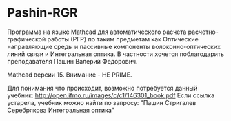 # Pashin-RGR
Программа на языке Mathcad для автоматического расчета расчетно-графической работы (РГР) по таким предметам как Оптические направляющие среды и пассивные компоненты волоконно-оптических линий связи и Интегральная оптика. В частности хочется поблагодарить преподавателя Пашин Валерий Федорович.

Mathcad версии 15. Внимание - НЕ PRIME.

Для понимания что происходит, возможно потребуется данный учебник: http://open.ifmo.ru/images/c/c1/146301_book.pdf 
Если ссылка устарела, учебник можно найти по запросу: "Пашин Стригалев Серебрякова Интегральная оптика"
